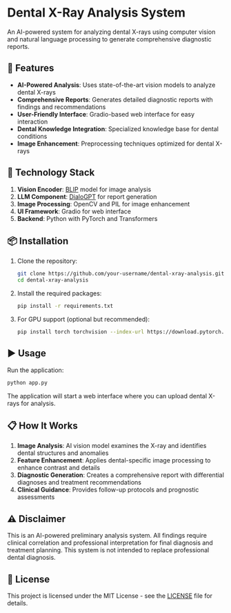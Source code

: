 # Dental X-Ray Analysis System

An AI-powered system for analyzing dental X-rays using computer vision and natural language processing to generate comprehensive diagnostic reports.

## 🦷 Features

- **AI-Powered Analysis**: Uses state-of-the-art vision models to analyze dental X-rays
- **Comprehensive Reports**: Generates detailed diagnostic reports with findings and recommendations
- **User-Friendly Interface**: Gradio-based web interface for easy interaction
- **Dental Knowledge Integration**: Specialized knowledge base for dental conditions
- **Image Enhancement**: Preprocessing techniques optimized for dental X-rays

## 🚀 Technology Stack

1. **Vision Encoder**: [BLIP](https://huggingface.co/Salesforce/blip-image-captioning-base) model for image analysis
2. **LLM Component**: [DialoGPT](https://huggingface.co/microsoft/DialoGPT-medium) for report generation
3. **Image Processing**: OpenCV and PIL for image enhancement
4. **UI Framework**: Gradio for web interface
5. **Backend**: Python with PyTorch and Transformers

## 📦 Installation

1. Clone the repository:
   ```bash
   git clone https://github.com/your-username/dental-xray-analysis.git
   cd dental-xray-analysis
   ```

2. Install the required packages:
   ```bash
   pip install -r requirements.txt
   ```

3. For GPU support (optional but recommended):
   ```bash
   pip install torch torchvision --index-url https://download.pytorch.org/whl/cu121
   ```

## ▶️ Usage

Run the application:
```bash
python app.py
```

The application will start a web interface where you can upload dental X-rays for analysis.

## 📋 How It Works

1. **Image Analysis**: AI vision model examines the X-ray and identifies dental structures and anomalies
2. **Feature Enhancement**: Applies dental-specific image processing to enhance contrast and details
3. **Diagnostic Generation**: Creates a comprehensive report with differential diagnoses and treatment recommendations
4. **Clinical Guidance**: Provides follow-up protocols and prognostic assessments

## ⚠️ Disclaimer

This is an AI-powered preliminary analysis system. All findings require clinical correlation and professional interpretation for final diagnosis and treatment planning. This system is not intended to replace professional dental diagnosis.

## 📄 License

This project is licensed under the MIT License - see the [LICENSE](LICENSE) file for details.
